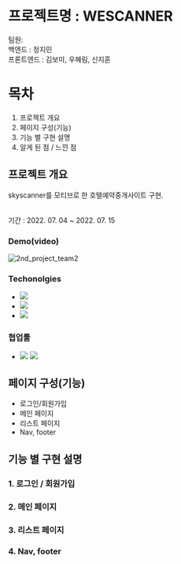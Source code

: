# 프로젝트명 : WESCANNER

팀원: <br>
백엔드 : 정지민<br>
프론트엔드 : 김보미, 우혜림, 신지훈<br>

# 목차

1. 프로젝트 개요
2. 페이지 구성(기능)
3. 기능 별 구현 설명
4. 알게 된 점 / 느낀 점

## 프로젝트 개요

<p>skyscanner를 모티브로 한 호텔예약중개사이트 구현.</p> <br>
기간 : 2022. 07. 04 ~ 2022. 07. 15

### Demo(video)

![2nd_project_team2](./2nd_project_team2.gif)

### Techonolgies

- <img src="https://img.shields.io/badge/HTML-black?style=for-the-badge&logo=HTML5&logoColor=#E34F26">
- <img src="https://img.shields.io/badge/JavaScript-black?style=for-the-badge&logo=JavaScript">
- <img src="https://img.shields.io/badge/React-black?style=for-the-badge&logo=React">

### 협업툴

- <img src="https://img.shields.io/badge/Git-gray?style=for-the-badge&logo=Git"> <img src="https://img.shields.io/badge/GitHub-gray?style=for-the-badge&logo=GitHub">

## 페이지 구성(기능)

- 로그인/회원가입
- 메인 페이지
- 리스트 페이지
- Nav, footer

## 기능 별 구현 설명

### 1. 로그인 / 회원가입

### 2. 메인 페이지

### 3. 리스트 페이지

### 4. Nav, footer


